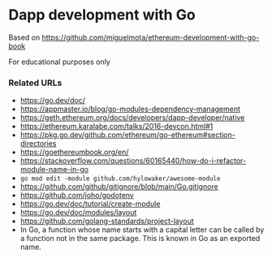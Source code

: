 # Dapp development with Go

Based on https://github.com/miguelmota/ethereum-development-with-go-book

For educational purposes only

### Related URLs

- https://go.dev/doc/
- https://appmaster.io/blog/go-modules-dependency-management
- https://geth.ethereum.org/docs/developers/dapp-developer/native
- https://ethereum.karalabe.com/talks/2016-devcon.html#1
- https://pkg.go.dev/github.com/ethereum/go-ethereum#section-directories
- https://goethereumbook.org/en/
- https://stackoverflow.com/questions/60165440/how-do-i-refactor-module-name-in-go
- `go mod edit -module github.com/hylowaker/awesome-module`
- https://github.com/github/gitignore/blob/main/Go.gitignore
- https://github.com/joho/godotenv
- https://go.dev/doc/tutorial/create-module
- https://go.dev/doc/modules/layout
- https://github.com/golang-standards/project-layout
- In Go, a function whose name starts with a capital letter can be called by a function not in the same package. This is known in Go as an exported name.

